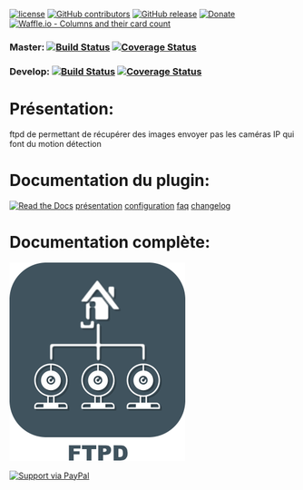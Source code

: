 [![license](https://img.shields.io/github/license/Jeedom-Plugins-Extra/plugin-ftpd.svg)](./LICENSE) [![GitHub contributors](https://img.shields.io/github/contributors/Jeedom-Plugins-Extra/plugin-ftpd.svg)]() [![GitHub release](https://img.shields.io/github/release/Jeedom-Plugins-Extra/plugin-ftpd.svg)]() [![Donate](https://img.shields.io/badge/Donate-PayPal-green.svg)](https://www.paypal.meUSERNAME) [![Waffle.io - Columns and their card count](https://badge.waffle.io/Jeedom-Plugins-Extra/plugin-ftpd.svg?columns=all)](https://waffle.io/Jeedom-Plugins-Extra/plugin-ftpd)

### Master: [![Build Status](https://travis-ci.org/Jeedom-Plugins-Extra/plugin-ftpd.svg?branch=master)](https://travis-ci.org/Jeedom-Plugins-Extra/plugin-ftpd)  [![Coverage Status](https://coveralls.io/repos/github/Jeedom-Plugins-Extra/plugin-ftpd/badge.svg?branch=master)](https://coveralls.io/github/Jeedom-Plugins-Extra/plugin-ftpd?branch=master)

### Develop: [![Build Status](https://travis-ci.org/Jeedom-Plugins-Extra/plugin-ftpd.svg?branch=develop)](https://travis-ci.org/Jeedom-Plugins-Extra/plugin-ftpd)  [![Coverage Status](https://coveralls.io/repos/github/Jeedom-Plugins-Extra/plugin-ftpd/badge.svg?branch=develop)](https://coveralls.io/github/Jeedom-Plugins-Extra/plugin-ftpd?branch=master)

# Présentation:

ftpd de permettant de récupérer des images envoyer pas les caméras IP qui font du motion détection

# Documentation du plugin:
[![Read the Docs](https://img.shields.io/readthedocs/pip.svg)](docs/fr_FR/presentation.md)
[présentation](docs/fr_FR/presentation.md) [configuration](docs/fr_FR/configuration.md) [faq](docs/fr_FR/faq.md) [changelog](docs/fr_FR/changelog.md)

# Documentation complète:

[![Read the Docs](plugin_info/ftpd_icon.png)](https://jeedom-plugins-extra.github.io/plugin-ftpd)

[![Support via PayPal](https://cdn.rawgit.com/twolfson/paypal-github-button/1.0.0/dist/button.svg)](https://www.paypal.me/TGUENNEGUEZ/)
